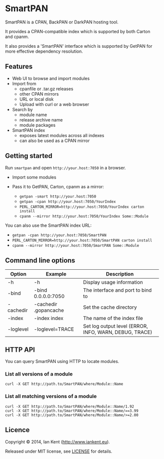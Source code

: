 SmartPAN
========

SmartPAN is a CPAN, BackPAN or DarkPAN hosting tool.

It provides a CPAN-compatible index which is supported by
both Carton and cpanm.

It also provides a 'SmartPAN' interface which is supported
by GetPAN for more effective dependency resolution.

## Features

- Web UI to browse and import modules
- Import from 
  - cpanfile or .tar.gz releases
  - other CPAN mirrors
  - URL or local disk
  - Upload with curl or a web browser
- Search by
  - module name
  - release archive name
  - module packages
- SmartPAN index
  - exposes latest modules across all indexes
  - can also be used as a CPAN mirror

## Getting started

Run `smartpan` and open `http://your.host:7050` in a browser.

- Import some modules
- Pass it to GetPAN, Carton, cpanm as a mirror:

  - `getpan -smart http://your.host:7050`
  - `getpan -cpan http://your.host:7050/YourIndex`
  - `PERL_CARTON_MIRROR=http://your.host:7050/YourIndex carton install`
  - `cpanm --mirror http://your.host:7050/YourIndex Some::Module`

You can also use the SmartPAN index URL:

  - `getpan -cpan http://your.host:7050/SmartPAN`
  - `PERL_CARTON_MIRROR=http://your.host:7050/SmartPAN carton install`
  - `cpanm --mirror http://your.host:7050/SmartPAN Some::Module`

## Command line options

| Option            | Example                          | Description
| ---------         | -------                          | -----------
| -h                | -h                               | Display usage information
| -bind             | -bind 0.0.0.0:7050               | The interface and port to bind to
| -cachedir         | -cachedir .gopancache            | Set the cache directory
| -index            | -index index                     | The name of the index file
| -loglevel         | -loglevel=TRACE                  | Set log output level (ERROR, INFO, WARN, DEBUG, TRACE)

## HTTP API

You can query SmartPAN using HTTP to locate modules.

### List all versions of a module

    curl -X GET http://path.to/SmartPAN/where/Module::Name

### List all matching versions of a module

    curl -X GET http://path.to/SmartPAN/where/Module::Name/1.92
    curl -X GET http://path.to/SmartPAN/where/Module::Name/==3.99
    curl -X GET http://path.to/SmartPAN/where/Module::Name/>=2.00

## Licence

Copyright ©‎ 2014, Ian Kent (http://www.iankent.eu).

Released under MIT license, see [LICENSE](LICENSE.md) for details.

